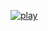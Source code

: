 [![play](https://img.shields.io/badge/itch.io-play%20now-red?link=https://yokkidack.itch.io/cloud-chaser)](https://yokkidack.itch.io/cloud-chaser)
